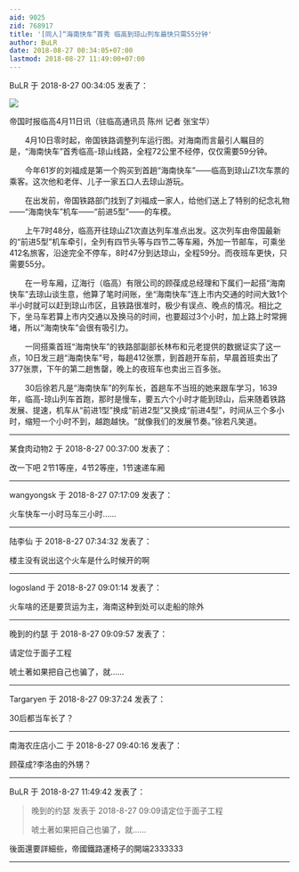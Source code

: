 ```yaml
---
aid: 9025
zid: 768917
title: '[同人]“海南快车”首秀 临高到琼山列车最快只需55分钟'
author: BuLR
date: 2018-08-27 00:34:05+07:00
lastmod: 2018-08-27 11:49:00+07:00
---
```


BuLR 于 2018-8-27 00:34:05 发表了：

![](https://pic3.zhimg.com/v2-4c471548e3bd6f0f107b18ffd3873235_1200x500.jpg)

帝国时报临高4月11日讯（驻临高通讯员 陈州 记者 张宝华）

　　4月10日零时起，帝国铁路调整列车运行图。对海南而言最引人瞩目的是，“海南快车”首秀临高-琼山线路，全程72公里不经停，仅仅需要59分钟。

　　今年61岁的刘福成是第一个购买到首趟“海南快车”——临高到琼山Z1次车票的乘客。这次他和老伴、儿子一家五口人去琼山游玩。

　　在出发前，帝国铁路部门找到了刘福成一家人，给他们送上了特别的纪念礼物——“海南快车”机车——“前进5型”——的车模。

　　上午7时48分，临高开往琼山Z1次直达列车准点出发。这次列车由帝国最新的“前进5型”机车牵引，全列有四节头等与四节二等车厢，外加一节邮车，可乘坐412名旅客，沿途完全不停车，8时47分到达琼山，全程59分。而夜班车更快，只需要55分。

　　在一号车厢，辽海行（临高）有限公司的顾葆成总经理和下属们一起搭“海南快车”去琼山谈生意，他算了笔时间账，坐“海南快车”连上市内交通的时间大致1个半小时就可以赶到琼山市区，且铁路很准时，极少有误点、晚点的情况。相比之下，坐马车若算上市内交通以及换马的时间，也要超过3个小时，加上路上时常拥堵，所以“海南快车”会很有吸引力。

　　一同搭乘首班“海南快车”的铁路部副部长林布和元老提供的数据证实了这一点，10日发三趟“海南快车”号，每趟412张票，到首趟开车前，早晨首班卖出了377张票，下午的第二趟售罄，晚上的夜班车也卖出三百多张。

　　30后徐若凡是“海南快车”的列车长，首趟车不当班的她来跟车学习，1639年，临高-琼山列车首跑，那时是慢车，要五六个小时才能到琼山，后来随着铁路发展、提速，机车从“前进1型”换成“前进2型”又换成“前进4型”，时间从三个多小时，缩短一个小时不到，越跑越快。“就像我们的发展节奏。”徐若凡笑道。

---------

某食肉动物2 于 2018-8-27 00:37:00 发表了：

改一下吧 2节1等座，4节2等座，1节速递车厢

---------

wangyongsk 于 2018-8-27 07:17:09 发表了：

火车快车一小时马车三小时……

---------

陆李仙 于 2018-8-27 07:34:32 发表了：

楼主没有说出这个火车是什么时候开的啊

---------

logosland 于 2018-8-27 09:01:14 发表了：

火车啥的还是要货运为主，海南这种到处可以走船的除外

---------

晚到的约瑟 于 2018-8-27 09:09:57 发表了：

请定位于面子工程

唬土著如果把自己也骗了，就……

---------

Targaryen 于 2018-8-27 09:37:24 发表了：

30后都当车长了？

---------

南海农庄店小二 于 2018-8-27 09:40:16 发表了：

顾葆成?李洛由的外甥？

---------

BuLR 于 2018-8-27 11:49:42 发表了：

> 晚到的约瑟 发表于 2018-8-27 09:09请定位于面子工程
> 
> 唬土著如果把自己也骗了，就……



後面還要詳細些，帝國鐵路運椅子的開端2333333

---------

